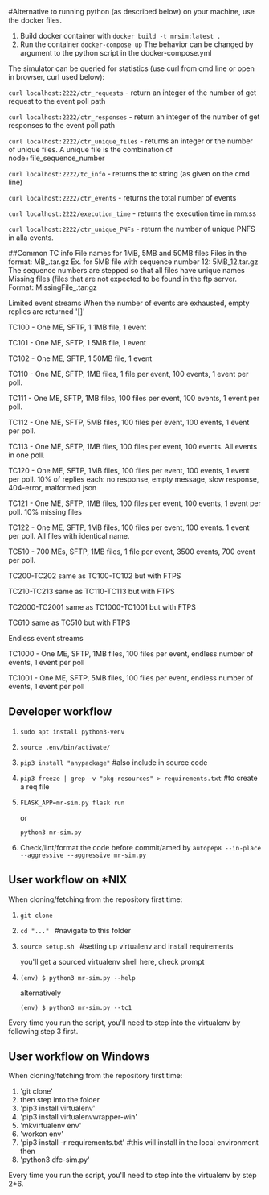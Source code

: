 
#Alternative to running python (as described below) on your machine, use the docker files.
1. Build docker container with ```docker build -t mrsim:latest .```
2. Run the container ```docker-compose up```
The behavior can be changed by argument to the python script in the docker-compose.yml

The simulator can be queried for statistics (use curl from cmd line or open in browser, curl used below):

`curl localhost:2222/ctr_requests`   - return an integer of the number of get request to the event poll path

`curl localhost:2222/ctr_responses`  - return an integer of the number of get responses to the event poll path

`curl localhost:2222/ctr_unique_files` - returns an integer or the number of unique files. A unique file is the combination of node+file_sequence_number 

`curl localhost:2222/tc_info` - returns the tc string (as given on the cmd line)

`curl localhost:2222/ctr_events` - returns the total number of events

`curl localhost:2222/execution_time` - returns the execution time in mm:ss

`curl localhost:2222/ctr_unique_PNFs` - return the number of unique PNFS in alla events.

##Common TC info
File names for 1MB, 5MB and 50MB files
Files in the format: <size-in-mb>MB_<sequence-number>.tar.gz    Ex. for 5MB file with sequence number 12:  5MB_12.tar.gz
The sequence numbers are stepped so that all files have unique names
Missing files (files that are not expected to be found in the ftp server. Format: MissingFile_<sequence-number>.tar.gz

Limited event streams
When the number of events are exhausted, empty replies are returned '[]'

TC100 - One ME, SFTP, 1 1MB file, 1 event

TC101 - One ME, SFTP, 1 5MB file, 1 event

TC102 - One ME, SFTP, 1 50MB file, 1 event

TC110 - One ME, SFTP, 1MB files, 1 file per event, 100 events, 1 event per poll.

TC111 - One ME, SFTP, 1MB files, 100 files per event, 100 events, 1 event per poll.

TC112 - One ME, SFTP, 5MB files, 100 files per event, 100 events, 1 event per poll.

TC113 - One ME, SFTP, 1MB files, 100 files per event, 100 events. All events in one poll.


TC120 - One ME, SFTP, 1MB files, 100 files per event, 100 events, 1 event per poll. 10% of replies each: no response, empty message, slow response, 404-error, malformed json

TC121 - One ME, SFTP, 1MB files, 100 files per event, 100 events, 1 event per poll. 10% missing files

TC122 - One ME, SFTP, 1MB files, 100 files per event, 100 events. 1 event per poll. All files with identical name. 

TC510 - 700 MEs, SFTP, 1MB files, 1 file per event, 3500 events, 700 event per poll.

TC200-TC202 same as TC100-TC102 but with FTPS

TC210-TC213 same as TC110-TC113 but with FTPS

TC2000-TC2001 same as TC1000-TC1001 but with FTPS

TC610 same as TC510 but with FTPS


Endless event streams

TC1000 - One ME, SFTP, 1MB files, 100 files per event, endless number of events, 1 event per poll

TC1001 - One ME, SFTP, 5MB files, 100 files per event, endless number of events, 1 event per poll


## Developer workflow

1. ```sudo apt install python3-venv```
2. ```source .env/bin/activate/```
3. ```pip3 install "anypackage"```      #also include in source code
4. ```pip3 freeze | grep -v "pkg-resources" > requirements.txt```   #to create a req file
5. ```FLASK_APP=mr-sim.py flask run```

    or

   ```python3 mr-sim.py ```

6. Check/lint/format the code before commit/amed by ```autopep8 --in-place --aggressive --aggressive mr-sim.py```


## User workflow on *NIX


When cloning/fetching from the repository first time:
1. `git clone`
2. `cd "..." ` 		#navigate to this folder
3. `source setup.sh `	#setting up virtualenv and install requirements

    you'll get a sourced virtualenv shell here, check prompt
4. `(env) $ python3 mr-sim.py --help`

    alternatively

    `(env) $ python3 mr-sim.py --tc1`

Every time you run the script, you'll need to step into the virtualenv by following step 3 first.

## User workflow on Windows

When cloning/fetching from the repository first time:

1. 'git clone'
2. then step into the folder
3. 'pip3 install virtualenv'
4. 'pip3 install virtualenvwrapper-win'
5. 'mkvirtualenv env'
6. 'workon env'
7. 'pip3 install -r requirements.txt'   #this will install in the local environment then
8. 'python3 dfc-sim.py'

Every time you run the script, you'll need to step into the virtualenv by step 2+6.
